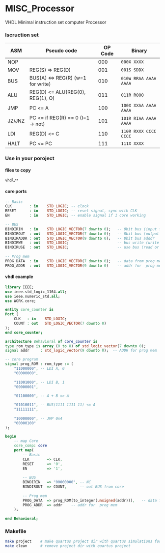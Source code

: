 # MISC_Processor
VHDL Minimal instruction set computer Processor

### Iscruction set

| ASM         | Pseudo code                       | OP Code |   Binary               |
| ----------- | --------------------------------- |---------|------------------------|
| NOP         |                                   |   000   | `000X XXXX`            |
| MOV         | REG(S) => REG(D)                  |   001   | `001S SDDX`            |
| BUS         | BUS(A) <=> REG(R) (w=1 for write) |   010   | `010W RRAA AAAA AAAA`  |
| ALU         | REG(D) <= ALU(REG(0), REG(1), O)  |   011   | `011R ROOO`            |
| JMP         | PC <= A                           |   100   | `100X XXAA AAAA AAAA`  |
| JZ/JNZ      | PC <= if REG(R) == 0 (I=1 -> not) |   101   | `101R RIAA AAAA AAAA`  |
| LDI         | REG(D) <= C                       |   110   | `110R RXXX CCCC CCCC`  |
| HALT        | PC <= PC                          |   111   | `111X XXXX`            |

### Use in your poroject

#### files to copy
```
vhdl/*
```

#### core ports
```vhdl
-- Basic 
CLK        : in    STD_LOGIC; -- clock
RESET      : in    STD_LOGIC; -- reset signal, sync with CLK
EN         : in    STD_LOGIC; -- enable signal if 1 core working 
			  
-- BUS
BINDIRIN   : in    STD_LOGIC_VECTOR(7 downto 0);   -- 8bit bus (input form BUS)
BINDIROUT  : out   STD_LOGIC_VECTOR(7 downto 0);   -- 8bit bus (output to BUS)
BINDIRADDR : out   STD_LOGIC_VECTOR(9 downto 0);   -- 8bit bus adddr
BINDIRWE   : out   STD_LOGIC;                      -- bus write (write data to bus)
BINDIRUSE  : out   STD_LOGIC;                      -- use bus (read or write)
			  
-- Prog mem
PROG_DATA  : in    STD_LOGIC_VECTOR(7 downto 0);   -- data from prog mem
PROG_ADDR  : out   STD_LOGIC_VECTOR(9 downto 0)    -- addr for  prog mem
```

#### vhdl example
```vhdl
library IEEE;
use ieee.std_logic_1164.all;
use ieee.numeric_std.all;
use WORK.core;

entity core_counter is		
Port (  
	CLK   : in    STD_LOGIC;
	COUNT : out   STD_LOGIC_VECTOR(7 downto 0)
);
end core_counter;

architecture Behavioral of core_counter is
type rom_type is array (0 to 8) of std_logic_vector(7 downto 0);
signal addr     : std_logic_vector(9 downto 0);  -- ADDR for prog mem

-- core program
signal prog_ROM : rom_type := (		 
	"11000000", -- LDI A, 0
	"00000000",
	 
	"11001000", -- LDI B, 1
	"00000001",
	 
	"01100000", -- A + B => A

	"01010011", -- BUS(1111 1111 11) <= A
	"11111111",
		 
	"10000000", -- JMP 0x4
	"00000100"
);

begin
	-- map Core
	core_comp: core
	port map(
		-- Basic 
		CLK        => CLK,
		RESET      => '0',
		EN         => '1',
			  
		-- BUS
		BINDIRIN   => "00000000", -- NC
		BINDIROUT  => COUNT,      -- out BUS from core
			  
		-- Prog mem
		PROG_DATA  => prog_ROM(to_integer(unsigned(addr))),   -- data from prog mem
		PROG_ADDR  => addr    -- addr for  prog mem
	);
	
end Behavioral;
```

### Makefile

```sh
make project    # make quartus project dir with quartus simulations for edit code
make clean      # remove project dir with quartus project
```
